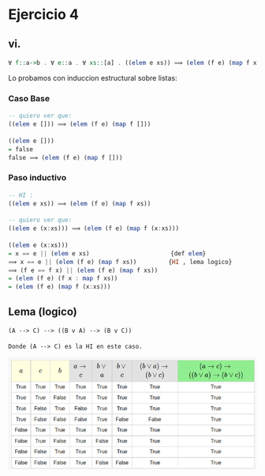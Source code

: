 # Ejercicio 4

## vi.


```haskell
∀ f::a->b . ∀ e::a . ∀ xs::[a] . ((elem e xs)) ⟹ (elem (f e) (map f xs))
```

Lo probamos con induccion estructural sobre listas:

### Caso Base
```haskell
-- quiero ver que:
((elem e [])) ⟹ (elem (f e) (map f []))

((elem e []))
= false
false ⟹ (elem (f e) (map f []))
```

### Paso inductivo
```haskell   
-- HI :
((elem e xs)) ⟹ (elem (f e) (map f xs))

-- quiero ver que:
((elem e (x:xs))) ⟹ (elem (f e) (map f (x:xs)))

((elem e (x:xs)))
= x == e || (elem e xs)                       {def elem}
⟹ x == e || (elem (f e) (map f xs))         {HI , lema logico}
⟹ (f e == f x) || (elem (f e) (map f xs))
= (elem (f e) (f x : map f xs))
= (elem (f e) (map f (x:xs)))
```


## Lema (logico)

``` 
(A --> C) --> ((B v A) --> (B v C))

Donde (A --> C) es la HI en este caso.
```
![alt text](image.png)